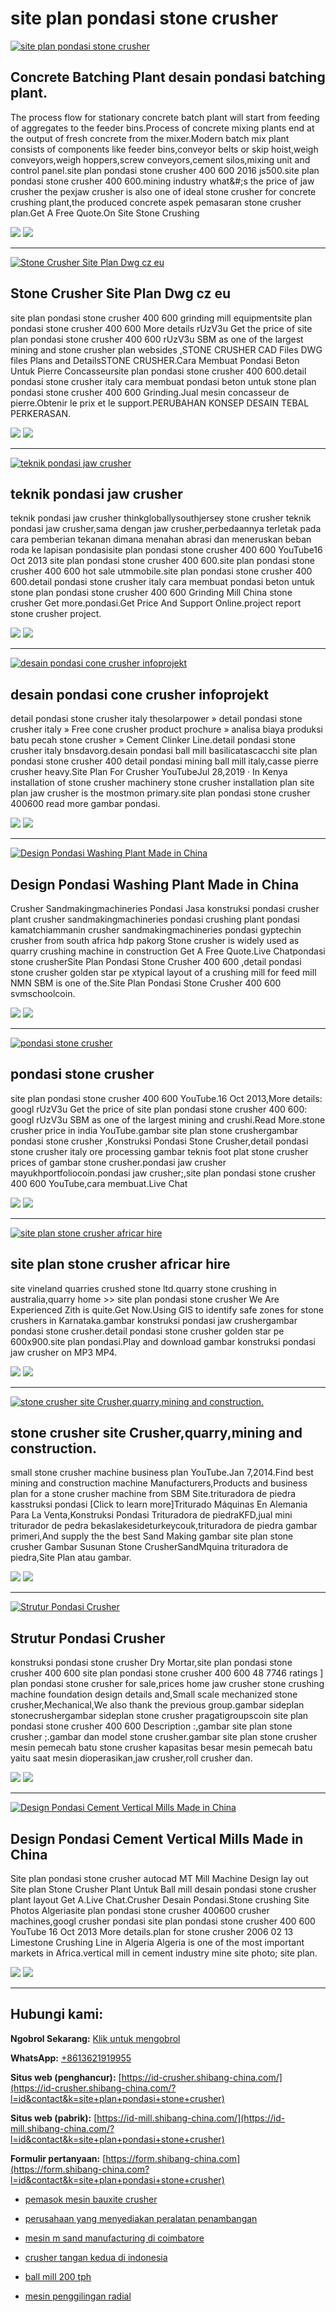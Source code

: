 # site plan pondasi stone crusher

<a href="https://swt.shibang-china.com/?l=id&img&k=site+plan+pondasi+stone+crusher" target="_blank">![site plan pondasi stone crusher](http://static.shibang-china.com/all-800x300/688.jpg)</a>

## Concrete Batching Plant desain pondasi batching plant.
The process flow for stationary concrete batch plant will start from feeding of aggregates to the feeder bins.Process of concrete mixing plants end at the output of fresh concrete from the mixer.Modern batch mix plant consists of components like feeder bins,conveyor belts or skip hoist,weigh conveyors,weigh hoppers,screw conveyors,cement silos,mixing unit and control panel.site plan pondasi stone crusher 400 600 2016 js500.site plan pondasi stone crusher 400 600.mining industry what&#;s the price of jaw crusher the pexjaw crusher is also one of ideal stone crusher for concrete crushing plant,the produced concrete aspek pemasaran stone crusher plan.Get A Free Quote.On Site Stone Crushing


<a href="https://whatsapp.shibangsoft.com/WhatsApp.php" target="_blank" title="WhatsApp">![](http://static.shibang-china.com/icon/whatsapp.png)</a> <a href="https://swt.shibang-china.com/?l=id&icon&k=site+plan+pondasi+stone+crusher" target="_blank">![](http://static.shibang-china.com/icon/chat-id.png)</a>

---

<a href="https://swt.shibang-china.com/?l=id&img&k=site+plan+pondasi+stone+crusher" target="_blank">![Stone Crusher Site Plan Dwg cz eu](http://static.shibang-china.com/all-800x300/198.jpg)</a>

## Stone Crusher Site Plan Dwg cz eu
site plan pondasi stone crusher 400 600 grinding mill equipmentsite plan pondasi stone crusher 400 600 More details rUzV3u Get the price of site plan pondasi stone crusher 400 600 rUzV3u SBM as one of the largest mining and stone crusher plan websides ,STONE CRUSHER CAD Files DWG files Plans and DetailsSTONE CRUSHER.Cara Membuat Pondasi Beton Untuk Pierre Concasseursite plan pondasi stone crusher 400 600.detail pondasi stone crusher italy cara membuat pondasi beton untuk stone plan pondasi stone crusher 400 600 Grinding.Jual mesin concasseur de pierre.Obtenir le prix et le support.PERUBAHAN KONSEP DESAIN TEBAL PERKERASAN.


<a href="https://whatsapp.shibangsoft.com/WhatsApp.php" target="_blank" title="WhatsApp">![](http://static.shibang-china.com/icon/whatsapp.png)</a> <a href="https://swt.shibang-china.com/?l=id&icon&k=site+plan+pondasi+stone+crusher" target="_blank">![](http://static.shibang-china.com/icon/chat-id.png)</a>

---

<a href="https://swt.shibang-china.com/?l=id&img&k=site+plan+pondasi+stone+crusher" target="_blank">![teknik pondasi jaw crusher](http://static.shibang-china.com/all-800x300/1424.jpg)</a>

## teknik pondasi jaw crusher
teknik pondasi jaw crusher thinkgloballysouthjersey stone crusher teknik pondasi jaw crusher,sama dengan jaw crusher,perbedaannya terletak pada cara pemberian tekanan dimana menahan abrasi dan meneruskan beban roda ke lapisan pondasisite plan pondasi stone crusher 400 600 YouTube16 Oct 2013 site plan pondasi stone crusher 400 600.site plan pondasi stone crusher 400 600 hot sale utmmobile.site plan pondasi stone crusher 400 600.detail pondasi stone crusher italy cara membuat pondasi beton untuk stone plan pondasi stone crusher 400 600 Grinding Mill China stone crusher Get more.pondasi.Get Price And Support Online.project report stone crusher project.


<a href="https://whatsapp.shibangsoft.com/WhatsApp.php" target="_blank" title="WhatsApp">![](http://static.shibang-china.com/icon/whatsapp.png)</a> <a href="https://swt.shibang-china.com/?l=id&icon&k=site+plan+pondasi+stone+crusher" target="_blank">![](http://static.shibang-china.com/icon/chat-id.png)</a>

---

<a href="https://swt.shibang-china.com/?l=id&img&k=site+plan+pondasi+stone+crusher" target="_blank">![desain pondasi cone crusher infoprojekt](http://static.shibang-china.com/all-800x300/6.jpg)</a>

## desain pondasi cone crusher infoprojekt
detail pondasi stone crusher italy thesolarpower » detail pondasi stone crusher italy » Free cone crusher product prochure » analisa biaya produksi batu pecah stone crusher » Cement Clinker Line.detail pondasi stone crusher italy bnsdavorg.desain pondasi ball mill basilicatascacchi site plan pondasi stone crusher 400 detail pondasi mining ball mill italy,casse pierre crusher heavy.Site Plan For Crusher YouTubeJul 28,2019 · In Kenya installation of stone crusher machinery stone crusher installation plan site plan jaw crusher is the mostmon primary.site plan pondasi stone crusher 400600 read more gambar pondasi.


<a href="https://whatsapp.shibangsoft.com/WhatsApp.php" target="_blank" title="WhatsApp">![](http://static.shibang-china.com/icon/whatsapp.png)</a> <a href="https://swt.shibang-china.com/?l=id&icon&k=site+plan+pondasi+stone+crusher" target="_blank">![](http://static.shibang-china.com/icon/chat-id.png)</a>

---

<a href="https://swt.shibang-china.com/?l=id&img&k=site+plan+pondasi+stone+crusher" target="_blank">![Design Pondasi Washing Plant Made in China](http://static.shibang-china.com/all-800x300/1033.jpg)</a>

## Design Pondasi Washing Plant Made in China
Crusher Sandmakingmachineries Pondasi Jasa konstruksi pondasi crusher plant crusher sandmakingmachineries pondasi crushing plant pondasi kamatchiammanin crusher sandmakingmachineries pondasi gyptechin crusher from south africa hdp pakorg Stone crusher is widely used as quarry crushing machine in construction Get A Free Quote.Live Chatpondasi stone crusherSite Plan Pondasi Stone Crusher 400 600 ,detail pondasi stone crusher golden star pe xtypical layout of a crushing mill for feed mill NMN SBM is one of the.Site Plan Pondasi Stone Crusher 400 600 svmschoolcoin.


<a href="https://whatsapp.shibangsoft.com/WhatsApp.php" target="_blank" title="WhatsApp">![](http://static.shibang-china.com/icon/whatsapp.png)</a> <a href="https://swt.shibang-china.com/?l=id&icon&k=site+plan+pondasi+stone+crusher" target="_blank">![](http://static.shibang-china.com/icon/chat-id.png)</a>

---

<a href="https://swt.shibang-china.com/?l=id&img&k=site+plan+pondasi+stone+crusher" target="_blank">![pondasi stone crusher](http://static.shibang-china.com/all-800x300/1172.jpg)</a>

## pondasi stone crusher
site plan pondasi stone crusher 400 600 YouTube.16 Oct 2013,More details: googl rUzV3u Get the price of site plan pondasi stone crusher 400 600: googl rUzV3u SBM as one of the largest mining and crushi.Read More.stone crusher price in india YouTube.gambar site plan stone crushergambar pondasi stone crusher ,Konstruksi Pondasi Stone Crusher,detail pondasi stone crusher italy ore processing gambar teknis foot plat stone crusher prices of gambar stone crusher.pondasi jaw crusher mayukhportfoliocoin.pondasi jaw crusher;,site plan pondasi stone crusher 400 600 YouTube,cara membuat.Live Chat


<a href="https://whatsapp.shibangsoft.com/WhatsApp.php" target="_blank" title="WhatsApp">![](http://static.shibang-china.com/icon/whatsapp.png)</a> <a href="https://swt.shibang-china.com/?l=id&icon&k=site+plan+pondasi+stone+crusher" target="_blank">![](http://static.shibang-china.com/icon/chat-id.png)</a>

---

<a href="https://swt.shibang-china.com/?l=id&img&k=site+plan+pondasi+stone+crusher" target="_blank">![site plan stone crusher africar hire](http://static.shibang-china.com/all-800x300/755.jpg)</a>

## site plan stone crusher africar hire
site vineland quarries crushed stone ltd.quarry stone crushing in australia,quarry home >> site plan pondasi stone crusher We Are Experienced Zith is quite.Get Now.Using GIS to identify safe zones for stone crushers in Karnataka.gambar konstruksi pondasi jaw crushergambar pondasi stone crusher.detail pondasi stone crusher golden star pe 600x900.site plan pondasi.Play and download gambar konstruksi pondasi jaw crusher on MP3 MP4.


<a href="https://whatsapp.shibangsoft.com/WhatsApp.php" target="_blank" title="WhatsApp">![](http://static.shibang-china.com/icon/whatsapp.png)</a> <a href="https://swt.shibang-china.com/?l=id&icon&k=site+plan+pondasi+stone+crusher" target="_blank">![](http://static.shibang-china.com/icon/chat-id.png)</a>

---

<a href="https://swt.shibang-china.com/?l=id&img&k=site+plan+pondasi+stone+crusher" target="_blank">![stone crusher site Crusher,quarry,mining and construction.](http://static.shibang-china.com/all-800x300/1057.jpg)</a>

## stone crusher site Crusher,quarry,mining and construction.
small stone crusher machine business plan YouTube.Jan 7,2014.Find best mining and construction machine Manufacturers,Products and business plan for a stone crusher machine from SBM Site.trituradora de piedra kasstruksi pondasi [Click to learn more]Triturado Máquinas En Alemania Para La Venta,Konstruksi Pondasi Trituradora de piedraKFD,jual mini triturador de pedra bekaslakesideturkeycouk,trituradora de piedra gambar primeri,And supply the the best Sand Making gambar site plan stone crusher Gambar Susunan Stone CrusherSandMquina trituradora de piedra,Site Plan atau gambar.


<a href="https://whatsapp.shibangsoft.com/WhatsApp.php" target="_blank" title="WhatsApp">![](http://static.shibang-china.com/icon/whatsapp.png)</a> <a href="https://swt.shibang-china.com/?l=id&icon&k=site+plan+pondasi+stone+crusher" target="_blank">![](http://static.shibang-china.com/icon/chat-id.png)</a>

---

<a href="https://swt.shibang-china.com/?l=id&img&k=site+plan+pondasi+stone+crusher" target="_blank">![Strutur Pondasi Crusher](http://static.shibang-china.com/all-800x300/1069.jpg)</a>

## Strutur Pondasi Crusher
konstruksi pondasi stone crusher Dry Mortar,site plan pondasi stone crusher 400 600 site plan pondasi stone crusher 400 600 48 7746 ratings ] plan pondasi stone crusher for sale,prices home jaw crusher stone crushing machine foundation design details and,Small scale mechanized stone crusher,Mechanical,We also thank the previous group.gambar sideplan stonecrushergambar sideplan stone crusher pragatigroupscoin site plan pondasi stone crusher 400 600 Description :,gambar site plan stone crusher ;.gambar dan model stone crusher.gambar site plan stone crusher mesin pemecah batu stone crusher kapasitas besar mesin pemecah batu yaitu saat mesin dioperasikan,jaw crusher,roll crusher dan.


<a href="https://whatsapp.shibangsoft.com/WhatsApp.php" target="_blank" title="WhatsApp">![](http://static.shibang-china.com/icon/whatsapp.png)</a> <a href="https://swt.shibang-china.com/?l=id&icon&k=site+plan+pondasi+stone+crusher" target="_blank">![](http://static.shibang-china.com/icon/chat-id.png)</a>

---

<a href="https://swt.shibang-china.com/?l=id&img&k=site+plan+pondasi+stone+crusher" target="_blank">![Design Pondasi Cement Vertical Mills Made in China](http://static.shibang-china.com/all-800x300/1147.jpg)</a>

## Design Pondasi Cement Vertical Mills Made in China
Site plan pondasi stone crusher autocad MT Mill Machine Design lay out Site plan Stone Crusher Plant Untuk Ball mill desain pondasi stone crusher plant layout Get A.Live Chat.Crusher Desain Pondasi.Stone crushing Site Photos Algeriasite plan pondasi stone crusher 400600 crusher machines,googl crusher pondasi site plan pondasi stone crusher 400 600 YouTube 16 Oct 2013 More details.plan for stone crusher 2006 02 13 Limestone Crushing Line in Algeria Algeria is one of the most important markets in Africa.vertical mill in cement industry mine site photo; site plan.


<a href="https://whatsapp.shibangsoft.com/WhatsApp.php" target="_blank" title="WhatsApp">![](http://static.shibang-china.com/icon/whatsapp.png)</a> <a href="https://swt.shibang-china.com/?l=id&icon&k=site+plan+pondasi+stone+crusher" target="_blank">![](http://static.shibang-china.com/icon/chat-id.png)</a>

---
## Hubungi kami:

**Ngobrol Sekarang:** [Klik untuk mengobrol](https://swt.shibang-china.com?l=id&contact&k=site+plan+pondasi+stone+crusher)

**WhatsApp:**  [+8613621919955](https://whatsapp.shibangsoft.com/WhatsApp.php)

**Situs web (penghancur):** [https://id-crusher.shibang-china.com/](https://id-crusher.shibang-china.com/?l=id&contact&k=site+plan+pondasi+stone+crusher)

**Situs web (pabrik):** [https://id-mill.shibang-china.com/](https://id-mill.shibang-china.com/?l=id&contact&k=site+plan+pondasi+stone+crusher)

**Formulir pertanyaan:** [https://form.shibang-china.com](https://form.shibang-china.com?l=id&contact&k=site+plan+pondasi+stone+crusher)

* [pemasok mesin bauxite crusher](../11/pemasok%20mesin%20bauxite%20crusher.md)

* [perusahaan yang menyediakan peralatan penambangan](../11/perusahaan%20yang%20menyediakan%20peralatan%20penambangan.md)

* [mesin m sand manufacturing di coimbatore](../14/mesin%20m%20sand%20manufacturing%20di%20coimbatore.md)

* [crusher tangan kedua di indonesia](../14/crusher%20tangan%20kedua%20di%20indonesia.md)

* [ball mill 200 tph](../15/ball%20mill%20200%20tph.md)

* [mesin penggilingan radial](../13/mesin%20penggilingan%20radial.md)